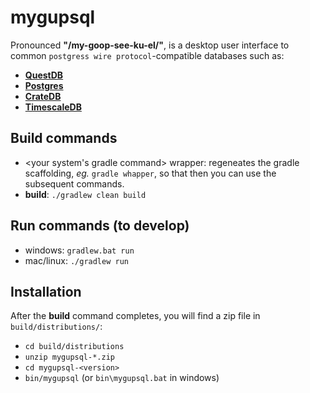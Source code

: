 # mygupsql

Pronounced **"/my-goop-see-ku-el/"**, is a desktop user interface to common 
`postgress wire protocol`-compatible databases such as:

- [**QuestDB**](https://github.com/questdb/questdb)
- [**Postgres**](https://github.com/postgres/postgres)
- [**CrateDB**](https://github.com/crate/crate)
- [**TimescaleDB**](https://github.com/timescale/timescaledb)

## Build commands

- <your system's gradle command> wrapper: regeneates the gradle scaffolding,
  *eg.* `gradle whapper`, so that then you can use the subsequent commands.
- **build**: `./gradlew clean build`

## Run commands (to develop)

- windows: `gradlew.bat run`
- mac/linux: `./gradlew run`

## Installation

After the **build** command completes, you will find a zip file in `build/distributions/`:

- `cd build/distributions`
- `unzip mygupsql-*.zip`
- `cd mygupsql-<version>`
- `bin/mygupsql` (or `bin\mygupsql.bat` in windows)
 